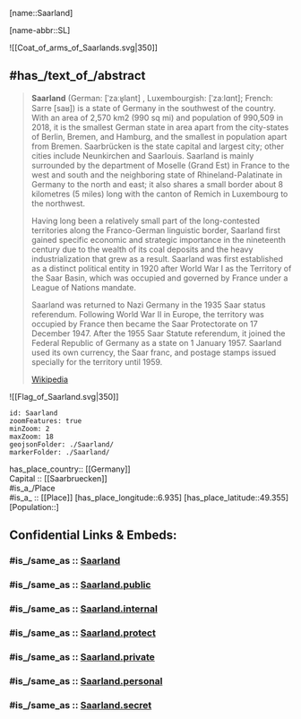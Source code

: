 ﻿---
aliases: 
archives_at: "[[_Standards/WikiData/WD~Landesarchiv Saarbrücken]]"
area: 2570
BHCL_UUID:
- cf5ff5e2-fd70-4400-bdea-851386b423b0
capital: '[[_Standards/WikiData/WD~Saarbrücken]]'
category_of_people_buried_here: '[[_Standards/WikiData/WD~Q32390303]]'
coat_of_arms: "[[_Standards/WikiData/WD~coat of arms of Saarland]]"
coat_of_arms_image: "http://commons.wikimedia.org/wiki/Special:FilePath/Wappen%20des%20Saarlands.svg"
Commons_category: Saarland
Commons_gallery: Saarland
Confidential: public
contains_the_administrative_territorial_entity:
- "[[_Standards/WikiData/WD~St. Wendel]]"
- '[[_Standards/WikiData/WD~Saarlouis]]'
- '[[_Standards/WikiData/WD~Saarpfalz-Kreis]]'
- '[[_Standards/WikiData/WD~Neunkirchen]]'
- '[[_Standards/WikiData/WD~Merzig-Wadern]]'
- "[[_Standards/WikiData/WD~Regionalverband Saarbrücken]]"
coordinate_location: "Point(6.878377777 49.37715)"
country: '[[_Standards/WikiData/WD~Germany]]'
described_by_source:
- "[[_Standards/WikiData/WD~Armenian Soviet Encyclopedia, vol. 10]]"
Dewey_Decimal_Classification: 2--4342
different_from:
- "[[_Standards/WikiData/WD~Saare County]]"
economy_of_topic: "[[_Standards/WikiData/WD~economy of Saarland]]"
Facebook_username: saarland.de
FIPS_10_4_countries_and_regions_: GM09
flag: "[[_Standards/WikiData/WD~flag of Saarland]]"
flag_image: "http://commons.wikimedia.org/wiki/Special:FilePath/Flag%20of%20Saarland.svg"
foundational_text: "[[_Standards/WikiData/WD~Constitution of the Saarland]]"
geoshape: "http://commons.wikimedia.org/data/main/Data:Saarland.map"
German_regional_key: 10
HASC:
- DE.SL
has_id_wikidata: Q1201
has_time_started: 1947-12-17
head_of_government: "[[_Standards/WikiData/WD~Anke Rehlinger]]"
highest_judicial_authority: "[[_Standards/WikiData/WD~Constitutional Court of the Saarland]]"
highest_point: '[[_Standards/WikiData/WD~Dollberg]]'
history_of_topic: '[[_Standards/WikiData/WD~Q1254598]]'
icon: Flag_of_Saarland
image: "http://commons.wikimedia.org/wiki/Special:FilePath/Landtag%20des%20Saarlandes.jpg"
inception: 1947-12-17
Instagram_username: saarland_de
instance_of:
- "[[_Standards/WikiData/WD~federated state of Germany]]"
isDeleted: false
ISNI: 000000040630614X
ISO3166_2: DE-SL
ISO_3166_2_code: DE-SL
legal_form: "[[_Standards/WikiData/WD~Körperschaft des öffentlichen Rechts]]"
legislative_body:
- "[[_Standards/WikiData/WD~Landtag of Saarland]]"
Libris_URI: 53hkkrgp10xf8kp
located_in_the_administrative_territorial_entity: '[[_Standards/WikiData/WD~Germany]]'
located_in_time_zone:
- "[[_Standards/WikiData/WD~UTC+01:00]]"
- "[[_Standards/WikiData/WD~UTC+02:00]]"
location:
- 49.355
- 6.935
locator_map_image: "http://commons.wikimedia.org/wiki/Special:FilePath/Locator%20map%20Saarland%20in%20Germany.svg"
member_of:
- '[[_Standards/WikiData/WD~Q104787738]]'
motto_text:
- "Großes entsteht immer im Kleinen."
- "Little things make a big difference."
- "Les petits ruisseaux font les grandes rivières"
native_label:
- Saarland
NUTS_code:
- DEC
- DEC0
office_held_by_head_of_government: "[[_Standards/WikiData/WD~Minister-President of the Saarland]]"
official_name: Saarland
official_website: "https://www.saarland.de/"
OmegaWiki_Defined_Meaning: 642931
page_banner: "http://commons.wikimedia.org/wiki/Special:FilePath/Saarland%20Banner.jpg"
permanent_duplicated_item:
- '[[_Standards/WikiData/WD~Q25930037]]'
- '[[_Standards/WikiData/WD~Q107350031]]'
- '[[_Standards/WikiData/WD~Q107352303]]'
- '[[_Standards/WikiData/WD~Q107352301]]'
population: 986887
replaces:
- "[[_Standards/WikiData/WD~Saar Protectorate]]"
shares_border_with:
- '[[_Standards/WikiData/WD~Lorraine]]'
- '[[_Standards/WikiData/WD~Rhineland-Palatinate]]'
- '[[_Standards/WikiData/WD~Moselle]]'
- '[[_Standards/WikiData/WD~Luxembourg]]'
social_media_followers: 16380
SpocWebEntityId: 36022
tags:
- geo/State
topic_s_main_Wikimedia_portal: "[[_Standards/WikiData/WD~Portal:Saarland]]"
twinned_administrative_body:
- "[[_Standards/WikiData/WD~Lviv Oblast]]"
- "[[_Standards/WikiData/WD~Subcarpathian Voivodeship]]"
type: State
U_S_National_Archives_Identifier: 10044798
X_username: saarland_de
---

[name::Saarland] 

[name-abbr::SL] 

![[Coat_of_arms_of_Saarlands.svg|350]] 


## #has_/text_of_/abstract 

> **Saarland** (German: [ˈzaːʁ̞lant] , Luxembourgish: [ˈzaːlɑnt]; French: Sarre [saʁ]) 
> is a state of Germany in the southwest of the country. 
> With an area of 2,570 km2 (990 sq mi) and population of 990,509 in 2018, 
> it is the smallest German state in area apart from the city-states of Berlin, Bremen, and Hamburg, 
> and the smallest in population apart from Bremen. 
> Saarbrücken is the state capital and largest city; other cities include Neunkirchen and Saarlouis. 
> Saarland is mainly surrounded by the department of Moselle (Grand Est) in France to the west and south 
> and the neighboring state of Rhineland-Palatinate in Germany to the north and east; 
> it also shares a small border about 8 kilometres (5 miles) long 
> with the canton of Remich in Luxembourg to the northwest.
>
> Having long been a relatively small part of the long-contested 
> territories along the Franco-German linguistic border, 
> Saarland first gained specific economic and strategic importance in the nineteenth century 
> due to the wealth of its coal deposits and the heavy industrialization that grew as a result. 
> Saarland was first established as a distinct political entity in 1920 after World War I 
> as the Territory of the Saar Basin, 
> which was occupied and governed by France under a League of Nations mandate.
>
> Saarland was returned to Nazi Germany in the 1935 Saar status referendum. 
> Following World War II in Europe, the territory was occupied by France 
> then became the Saar Protectorate on 17 December 1947. 
> After the 1955 Saar Statute referendum, it joined the Federal Republic of Germany as a state on 1 January 1957. 
> Saarland used its own currency, the Saar franc, and postage stamps issued specially for the territory until 1959.
>
> [Wikipedia](https://en.wikipedia.org/wiki/Saarland)

![[Flag_of_Saarland.svg|350]] 

```leaflet
id: Saarland
zoomFeatures: true 
minZoom: 2 
maxZoom: 18
geojsonFolder: ./Saarland/
markerFolder: ./Saarland/
```

has_place_country:: [[Germany]]  
Capital :: [[Saarbruecken]]  
#is_a_/Place  
#is_a_ :: [[Place]] 
[has_place_longitude::6.935] 
[has_place_latitude::49.355] 
[Population::] 


## Confidential Links & Embeds: 

### #is_/same_as :: [Saarland](/_Standards/Earth/Continent/Europe/Europe~Central/Germany/Germany~West/Saarland.md) 

### #is_/same_as :: [Saarland.public](/_public/Earth/Continent/Europe/Europe~Central/Germany/Germany~West/Saarland.public.md) 

### #is_/same_as :: [Saarland.internal](/_internal/Earth/Continent/Europe/Europe~Central/Germany/Germany~West/Saarland.internal.md) 

### #is_/same_as :: [Saarland.protect](/_protect/Earth/Continent/Europe/Europe~Central/Germany/Germany~West/Saarland.protect.md) 

### #is_/same_as :: [Saarland.private](/_private/Earth/Continent/Europe/Europe~Central/Germany/Germany~West/Saarland.private.md) 

### #is_/same_as :: [Saarland.personal](/_personal/Earth/Continent/Europe/Europe~Central/Germany/Germany~West/Saarland.personal.md) 

### #is_/same_as :: [Saarland.secret](/_secret/Earth/Continent/Europe/Europe~Central/Germany/Germany~West/Saarland.secret.md)

